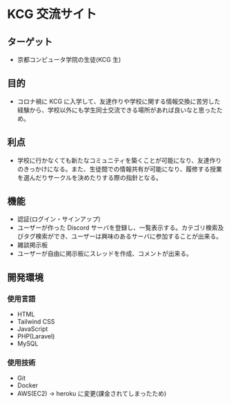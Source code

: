 # KCG 交流サイト

## ターゲット

-   京都コンピュータ学院の生徒(KCG 生)

## 目的

-   コロナ禍に KCG に入学して、友達作りや学校に関する情報交換に苦労した経験から、学校以外にも学生同士交流できる場所があれば良いなと思ったため。

## 利点

-   学校に行かなくても新たなコミュニティを築くことが可能になり、友達作りのきっかけになる。また、生徒間での情報共有が可能になり、履修する授業を選んだりサークルを決めたりする際の指針となる。

## 機能

-   認証(ログイン・サインアップ)
-   ユーザーが作った Discord サーバを登録し、一覧表示する。カテゴリ検索及びタグ検索ができ、ユーザーは興味のあるサーバに参加することが出来る。
-   雑談掲示板
-   ユーザーが自由に掲示板にスレッドを作成、コメントが出来る。

## 開発環境

### 使用言語

-   HTML
-   Tailwind CSS
-   JavaScript
-   PHP(Laravel)
-   MySQL

### 使用技術

-   Git
-   Docker
-   AWS(EC2) -> heroku に変更(課金されてしまったため)
